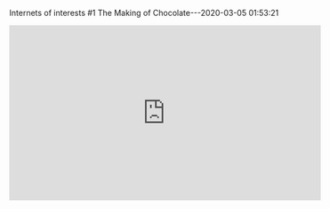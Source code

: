Internets of interests #1 The Making of Chocolate---2020-03-05 01:53:21

<iframe width="560" height="315" src="https://www.youtube.com/embed/8wpAvXR6wl0" frameborder="0" allow="accelerometer; autoplay; encrypted-media; gyroscope; picture-in-picture" allowfullscreen></iframe>
